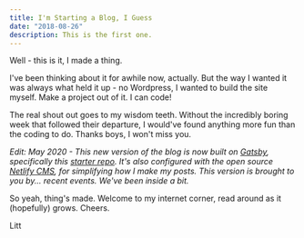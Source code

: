 ```yaml
---
title: I'm Starting a Blog, I Guess
date: "2018-08-26"
description: This is the first one.
---
```


Well - this is it, I made a thing.
 
I've been thinking about it for awhile now, actually. But the way I wanted it was always what held it up - no Wordpress, I wanted to build the site myself. Make a project out of it. I can code!

The real shout out goes to my wisdom teeth. Without the incredibly boring week that followed their departure, I would've found anything more fun than the coding to do. Thanks boys, I won't miss you.

_Edit: May 2020 - This new version of the blog is now built on [Gatsby](https://www.gatsbyjs.org/), specifically this [starter repo](https://www.gatsbyjs.org/starters/thomaswang/gatsby-personal-starter-blog/). It's also configured with the open source [Netlify CMS](https://www.netlifycms.org/), for simplifying how I make my posts. This version is brought to you by... recent events. We've been inside a bit._

So yeah, thing's made. Welcome to my internet corner, read around as it (hopefully) grows. Cheers.

Litt